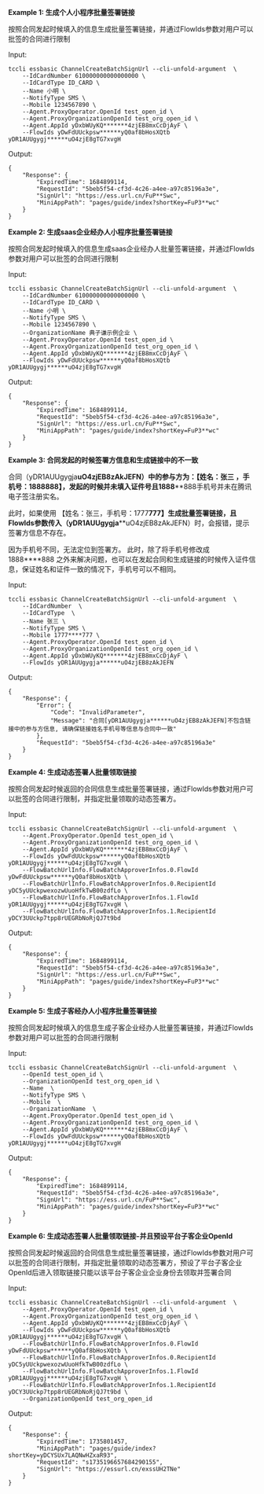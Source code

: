 **Example 1: 生成个人小程序批量签署链接**

按照合同发起时候填入的信息生成批量签署链接，并通过FlowIds参数对用户可以批签的合同进行限制

Input: 

```
tccli essbasic ChannelCreateBatchSignUrl --cli-unfold-argument  \
    --IdCardNumber 610000000000000000 \
    --IdCardType ID_CARD \
    --Name 小明 \
    --NotifyType SMS \
    --Mobile 1234567890 \
    --Agent.ProxyOperator.OpenId test_open_id \
    --Agent.ProxyOrganizationOpenId test_org_open_id \
    --Agent.AppId yDxbWUyKQ*******4zjEB8mxCcDjAyF \
    --FlowIds yDwFdUUckpsw******yQ0af8bHosXQtb yDR1AUUgygj******uO4zjE8gTG7xvgH
```

Output: 
```
{
    "Response": {
        "ExpiredTime": 1684899114,
        "RequestId": "5beb5f54-cf3d-4c26-a4ee-a97c85196a3e",
        "SignUrl": "https://ess.url.cn/FuP**Swc",
        "MiniAppPath": "pages/guide/index?shortKey=FuP3**wc"
    }
}
```

**Example 2: 生成saas企业经办人小程序批量签署链接**

按照合同发起时候填入的信息生成saas企业经办人批量签署链接，并通过FlowIds参数对用户可以批签的合同进行限制

Input: 

```
tccli essbasic ChannelCreateBatchSignUrl --cli-unfold-argument  \
    --IdCardNumber 610000000000000000 \
    --IdCardType ID_CARD \
    --Name 小明 \
    --NotifyType SMS \
    --Mobile 1234567890 \
    --OrganizationName 典子谦示例企业 \
    --Agent.ProxyOperator.OpenId test_open_id \
    --Agent.ProxyOrganizationOpenId test_org_open_id \
    --Agent.AppId yDxbWUyKQ*******4zjEB8mxCcDjAyF \
    --FlowIds yDwFdUUckpsw******yQ0af8bHosXQtb yDR1AUUgygj******uO4zjE8gTG7xvgH
```

Output: 
```
{
    "Response": {
        "ExpiredTime": 1684899114,
        "RequestId": "5beb5f54-cf3d-4c26-a4ee-a97c85196a3e",
        "SignUrl": "https://ess.url.cn/FuP**Swc",
        "MiniAppPath": "pages/guide/index?shortKey=FuP3**wc"
    }
}
```

**Example 3: 合同发起的时候签署方信息和生成链接中的不一致**

合同（yDR1AUUgygja******uO4zjEB8zAkJEFN）中的参与方为：【姓名：张三 ，手机号：1888****888】，发起的时候并未填入证件号且1888****888手机号并未在腾讯电子签注册实名。 

此时，如果使用 【姓名：张三，手机号：1777****777】生成批量签署链接，且FlowIds参数传入（yDR1AUUgygja******uO4zjEB8zAkJEFN）时，会报错，提示签署方信息不存在。

因为手机号不同，无法定位到签署方。 此时，除了将手机号修改成 1888****888 之外来解决问题，也可以在发起合同和生成链接的时候传入证件信息，保证姓名和证件一致的情况下，手机号可以不相同。

Input: 

```
tccli essbasic ChannelCreateBatchSignUrl --cli-unfold-argument  \
    --IdCardNumber  \
    --IdCardType  \
    --Name 张三 \
    --NotifyType SMS \
    --Mobile 1777****777 \
    --Agent.ProxyOperator.OpenId test_open_id \
    --Agent.ProxyOrganizationOpenId test_org_open_id \
    --Agent.AppId yDxbWUyKQ*******4zjEB8mxCcDjAyF \
    --FlowIds yDR1AUUgygja******uO4zjEB8zAkJEFN
```

Output: 
```
{
    "Response": {
        "Error": {
            "Code": "InvalidParameter",
            "Message": "合同[yDR1AUUgygja******uO4zjEB8zAkJEFN]不包含链接中的参与方信息, 请确保链接姓名手机号等信息与合同中一致"
        },
        "RequestId": "5beb5f54-cf3d-4c26-a4ee-a97c85196a3e"
    }
}
```

**Example 4: 生成动态签署人批量领取链接**

按照合同发起时候返回的合同信息生成批量签署链接，通过FlowIds参数对用户可以批签的合同进行限制，并指定批量领取的动态签署方。

Input: 

```
tccli essbasic ChannelCreateBatchSignUrl --cli-unfold-argument  \
    --Agent.ProxyOperator.OpenId test_open_id \
    --Agent.ProxyOrganizationOpenId test_org_open_id \
    --Agent.AppId yDxbWUyKQ*******4zjEB8mxCcDjAyF \
    --FlowIds yDwFdUUckpsw******yQ0af8bHosXQtb yDR1AUUgygj******uO4zjE8gTG7xvgH \
    --FlowBatchUrlInfo.FlowBatchApproverInfos.0.FlowId yDwFdUUckpsw******yQ0af8bHosXQtb \
    --FlowBatchUrlInfo.FlowBatchApproverInfos.0.RecipientId yDC5yUUckpwexozwUuoHfkTwB00zdfLo \
    --FlowBatchUrlInfo.FlowBatchApproverInfos.1.FlowId yDR1AUUgygj******uO4zjE8gTG7xvgH \
    --FlowBatchUrlInfo.FlowBatchApproverInfos.1.RecipientId yDCY3UUckp7tpp8rUEGRbNoRjQJ7t9bd
```

Output: 
```
{
    "Response": {
        "ExpiredTime": 1684899114,
        "RequestId": "5beb5f54-cf3d-4c26-a4ee-a97c85196a3e",
        "SignUrl": "https://ess.url.cn/FuP**Swc",
        "MiniAppPath": "pages/guide/index?shortKey=FuP3**wc"
    }
}
```

**Example 5: 生成子客经办人小程序批量签署链接**

按照合同发起时候填入的信息生成子客企业经办人批量签署链接，并通过FlowIds参数对用户可以批签的合同进行限制

Input: 

```
tccli essbasic ChannelCreateBatchSignUrl --cli-unfold-argument  \
    --OpenId test_open_id \
    --OrganizationOpenId test_org_open_id \
    --Name  \
    --NotifyType SMS \
    --Mobile  \
    --OrganizationName  \
    --Agent.ProxyOperator.OpenId test_open_id \
    --Agent.ProxyOrganizationOpenId test_org_open_id \
    --Agent.AppId yDxbWUyKQ*******4zjEB8mxCcDjAyF \
    --FlowIds yDwFdUUckpsw******yQ0af8bHosXQtb yDR1AUUgygj******uO4zjE8gTG7xvgH
```

Output: 
```
{
    "Response": {
        "ExpiredTime": 1684899114,
        "RequestId": "5beb5f54-cf3d-4c26-a4ee-a97c85196a3e",
        "SignUrl": "https://ess.url.cn/FuP**Swc",
        "MiniAppPath": "pages/guide/index?shortKey=FuP3**wc"
    }
}
```

**Example 6: 生成动态签署人批量领取链接-并且预设平台子客企业OpenId**

按照合同发起时候返回的合同信息生成批量签署链接，通过FlowIds参数对用户可以批签的合同进行限制，并指定批量领取的动态签署方，预设了平台子客企业OpenId后进入领取链接只能以该平台子客企业企业身份去领取并签署合同

Input: 

```
tccli essbasic ChannelCreateBatchSignUrl --cli-unfold-argument  \
    --Agent.ProxyOperator.OpenId test_open_id \
    --Agent.ProxyOrganizationOpenId test_org_open_id \
    --Agent.AppId yDxbWUyKQ*******4zjEB8mxCcDjAyF \
    --FlowIds yDwFdUUckpsw******yQ0af8bHosXQtb yDR1AUUgygj******uO4zjE8gTG7xvgH \
    --FlowBatchUrlInfo.FlowBatchApproverInfos.0.FlowId yDwFdUUckpsw******yQ0af8bHosXQtb \
    --FlowBatchUrlInfo.FlowBatchApproverInfos.0.RecipientId yDC5yUUckpwexozwUuoHfkTwB00zdfLo \
    --FlowBatchUrlInfo.FlowBatchApproverInfos.1.FlowId yDR1AUUgygj******uO4zjE8gTG7xvgH \
    --FlowBatchUrlInfo.FlowBatchApproverInfos.1.RecipientId yDCY3UUckp7tpp8rUEGRbNoRjQJ7t9bd \
    --OrganizationOpenId test_org_open_id
```

Output: 
```
{
    "Response": {
        "ExpiredTime": 1735801457,
        "MiniAppPath": "pages/guide/index?shortKey=yDCYSUx7LAQNwHZxaR93",
        "RequestId": "s1735196657684290155",
        "SignUrl": "https://essurl.cn/exssUH2TNe"
    }
}
```

